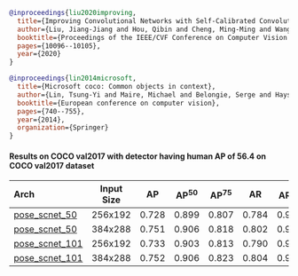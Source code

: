 <!-- [ALGORITHM] -->

```bibtex
@inproceedings{liu2020improving,
  title={Improving Convolutional Networks with Self-Calibrated Convolutions},
  author={Liu, Jiang-Jiang and Hou, Qibin and Cheng, Ming-Ming and Wang, Changhu and Feng, Jiashi},
  booktitle={Proceedings of the IEEE/CVF Conference on Computer Vision and Pattern Recognition},
  pages={10096--10105},
  year={2020}
}
```

<!-- [DATASET] -->

```bibtex
@inproceedings{lin2014microsoft,
  title={Microsoft coco: Common objects in context},
  author={Lin, Tsung-Yi and Maire, Michael and Belongie, Serge and Hays, James and Perona, Pietro and Ramanan, Deva and Doll{\'a}r, Piotr and Zitnick, C Lawrence},
  booktitle={European conference on computer vision},
  pages={740--755},
  year={2014},
  organization={Springer}
}
```

#### Results on COCO val2017 with detector having human AP of 56.4 on COCO val2017 dataset

| Arch | Input Size | AP | AP<sup>50</sup> | AP<sup>75</sup> | AR | AR<sup>50</sup> | ckpt | log |
| :----------------- | :-----------: | :------: | :------: | :------: | :------: | :------: |:------: |:------: |
| [pose_scnet_50](/configs/body/2d_kpt_sview_rgb_img/topdown_heatmap/coco/scnet50_coco_256x192.py)   | 256x192 | 0.728 | 0.899 | 0.807 | 0.784 | 0.938 | [ckpt](https://download.openmmlab.com/mmpose/top_down/scnet/scnet50_coco_256x192-6920f829_20200709.pth) | [log](https://download.openmmlab.com/mmpose/top_down/scnet/scnet50_coco_256x192_20200709.log.json) |
| [pose_scnet_50](/configs/body/2d_kpt_sview_rgb_img/topdown_heatmap/coco/scnet50_coco_384x288.py)   | 384x288 | 0.751 | 0.906 | 0.818 | 0.802 | 0.943 | [ckpt](https://download.openmmlab.com/mmpose/top_down/scnet/scnet50_coco_384x288-9cacd0ea_20200709.pth) | [log](https://download.openmmlab.com/mmpose/top_down/scnet/scnet50_coco_384x288_20200709.log.json) |
| [pose_scnet_101](/configs/body/2d_kpt_sview_rgb_img/topdown_heatmap/coco/scnet101_coco_256x192.py)  | 256x192 | 0.733 | 0.903 | 0.813 | 0.790 | 0.941 | [ckpt](https://download.openmmlab.com/mmpose/top_down/scnet/scnet101_coco_256x192-6d348ef9_20200709.pth) | [log](https://download.openmmlab.com/mmpose/top_down/scnet/scnet101_coco_256x192_20200709.log.json) |
| [pose_scnet_101](/configs/body/2d_kpt_sview_rgb_img/topdown_heatmap/coco/scnet101_coco_384x288.py)  | 384x288 | 0.752 | 0.906 | 0.823 | 0.804 | 0.943 | [ckpt](https://download.openmmlab.com/mmpose/top_down/scnet/scnet101_coco_384x288-0b6e631b_20200709.pth) | [log](https://download.openmmlab.com/mmpose/top_down/scnet/scnet101_coco_384x288_20200709.log.json) |
